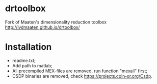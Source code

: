 # drtoolbox
Fork of Maaten's dimensionality reduction toolbox http://lvdmaaten.github.io/drtoolbox/

# Installation 
* readme.txt;
* Add path to matlab;
* All precompiled MEX-files are removed, run function "mexall" first;
* CSDP binaries are removed, check https://projects.coin-or.org/Csdp.